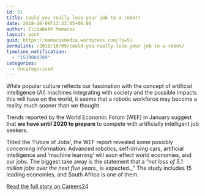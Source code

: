 ```yaml
---
id: 51
title: Could you really lose your job to a robot?
date: 2018-10-09T13:33:05+00:00
author: Elizabeth Mamacos
layout: post
guid: https://mamacosmedia.wordpress.com/?p=51
permalink: /2018/10/09/could-you-really-lose-your-job-to-a-robot/
timeline_notification:
  - "1539084789"
categories:
  - Uncategorised
---
```

While popular culture reflects our fascination with the concept of artificial intelligence (AI) machines integrating with society and the possible impacts this will have on the world, it seems that a robotic workforce may become a reality much sooner than we thought.

Trends reported by the World Economic Forum (WEF) in January suggest that **we have until 2020 to prepare** to compete with artificially intelligent job seekers.

Titled the ‘Future of Jobs’, the WEF report revealed some possibly concerning information: Advanced robotics, self-driving cars, artificial intelligence and ‘machine learning’ will soon effect world economies, and our jobs. The biggest take away is the statement that a “_net loss of 5.1 million jobs over the next five years__ is expected._” The study includes 15 leading economies, and South Africa is one of them.

<a href="https://careeradvice.careers24.com/career-advice/career-growth/job-losses-to-robots-by-2020-is-my-job-at-risk-to-a-robotic-worker-20160201" target="_blank" rel="noopener">Read the full story on Careers24</a>
